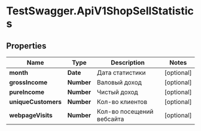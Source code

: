 # TestSwagger.ApiV1ShopSellStatistics

## Properties

Name | Type | Description | Notes
------------ | ------------- | ------------- | -------------
**month** | **Date** | Дата статистики | [optional] 
**grossIncome** | **Number** | Валовый доход | [optional] 
**pureIncome** | **Number** | Чистый доход | [optional] 
**uniqueCustomers** | **Number** | Кол-во клиентов | [optional] 
**webpageVisits** | **Number** | Кол-во посещений вебсайта | [optional] 


